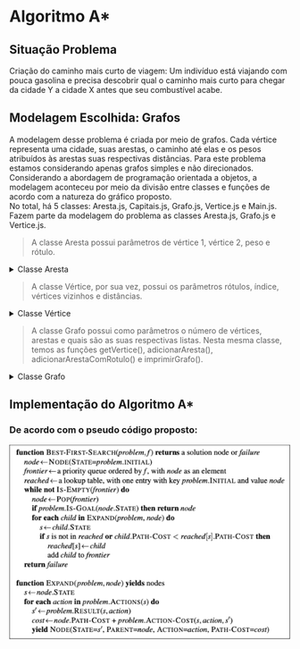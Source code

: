 # Algoritmo A*
## Situação Problema
Criação do caminho mais curto de viagem: Um indivíduo está viajando com pouca gasolina e precisa descobrir qual o caminho mais curto para chegar da cidade Y a cidade X antes que seu combustível acabe.
## Modelagem Escolhida: Grafos
A modelagem desse problema é criada por meio de grafos. Cada vértice representa uma cidade, suas arestas, o caminho até elas e os pesos atribuídos às arestas suas respectivas distâncias. Para este problema estamos considerando apenas grafos simples e não direcionados. <br>
Considerando a abordagem de programação orientada a objetos, a modelagem aconteceu por meio da divisão entre classes e funções de acordo com a natureza do gráfico proposto. <br> 
No total, há 5 classes: Aresta.js, Capitais.js, Grafo.js, Vertice.js e Main.js. Fazem parte da modelagem do problema as classes Aresta.js, Grafo.js e Vertice.js.
>A classe Aresta possui parâmetros de vértice 1, vértice 2, peso e rótulo. 
<details>
    <summary>Classe Aresta</summary>

~~~  
class Aresta {
    constructor(vertice1, vertice2, rotulo, peso) {
        this.vertice1 = vertice1;
        this.vertice2 = vertice2;
        this.rotulo = rotulo || null;
        this.peso = peso || 0;
    }
    
    getVertice1() {return this.vertice1;

    getVertice2() { return this.vertice2;}

    getRotulo() { return this.rotulo;}

    setVertice1(vertice1) {this.vertice1 = vertice1;}
    
    setVertice2(vertice2) {this.vertice2 = vertice2;}

    setRotulo(rotulo) {this.rotulo = rotulo;}

    getPeso() {return this.peso;}

    setPeso(peso) {this.peso = peso;}

    getAresta() {
        if (this.rotulo === null) {
            console.log(`(${this.getVertice1().getRotulo()} - ${this.getVertice2().getRotulo()}) Dist: ${this.getPeso()}km`);
        } else {
            console.log(`(${this.getVertice1().getRotulo()} - ${this.getVertice2().getRotulo()}) Dist: ${this.getPeso()}km`);
        }
  }
 }
}
~~~
</details>

>A classe Vértice, por sua vez, possui os parâmetros rótulos, índice, vértices vizinhos e distâncias.

<details>
<summary>Classe Vértice</summary>

~~~
class Vertice {
    constructor(indice, rotulo) {
        this.rotulo = rotulo || `v${indice}`;
        this.indice = indice;
        this.flag = false;
        this.verticesVizinhos = [];
        this.distancias = [];
    }

    getRotulo() {return this.rotulo;}

    getCidade() {
        return this.rotulo.substring(0,
        this.rotulo.length - 3);}

    setRotulo(rotulo) {this.rotulo = rotulo;}

    getIndice() {return this.indice;}

    setIndice(indice) {this.indice = indice;}

    getFlag() {return this.flag;}

    setFlag(flag) {this.flag = flag;}

    getVerticesVizinhos() {
        return this.verticesVizinhos;}

    addVerticeVizinho(vertice) {
        this.verticesVizinhos.push(vertice);}

    removeVerticeVizinho(vertice) {
        const index = this.verticesVizinhos.indexOf(vertice);
        if (index !== -1) {
            this.verticesVizinhos.splice(index, 1);
        }
    }

    getVerticeVizinho(i) {
        return this.verticesVizinhos[i];
    }

    addDistancia(distancia) {
        this.distancias.push(distancia);
    }

    setDistancia(posicao, distancia) {
        if (posicao >= 1) {
            this.distancias[posicao - 1] = distancia;
            return true;
        }
        return false;
    }

    getDistancias() {return this.distancias;}

    setDistancias(distancias) {
        this.distancias = distancias;
    }

    getVerticeVizinhoByRotulo(rotulo) {
        const verticeVizinho = this.verticesVizinhos.find((vertice) => vertice.getRotulo() === rotulo);
        if (!verticeVizinho) {
            throw new Error("Rotulo invalido");
        }
        return verticeVizinho;
    }
}
~~~
</details>

>A classe Grafo possui como parâmetros o número de vértices, arestas e quais são as suas respectivas listas. Nesta mesma classe, temos as funções getVertice(), adicionarAresta(), adicionarArestaComRotulo() e imprimirGrafo().

<details>
<summary> Classe Grafo </summary>

~~~
class Grafo {
  constructor(numVertices) {
    this.numVertices = numVertices;
    this.numArestas = 0;
    this.vertices = [];
    this.arestas = [];
  }

  getNumVertices() {return this.numVertices;}

  getNumArestas() {return this.numArestas;}

  adicionarVertice(indice, rotulo) {
    this.vertices.push(new Vertice(indice, rotulo));

    for (let i = 0; i < this.getNumVertices(); i++) {
      this.getVertice(indice).addDistancia(0);
    }
  }

  getVertice(i) {return this.vertices[i - 1];}

  criarMatrizDePesos() {
    const matrixDePesos = Array.from({ length: this.getNumVertices() }, () =>
      Array.from({ length: this.getNumVertices() }, () => 0)
    );

    for (let linhas = 0; linhas < this.getNumVertices(); linhas++) {
      for (let colunas = 0; colunas < this.getNumVertices(); colunas++) {
        matrixDePesos[linhas][colunas] = this.getVertice(linhas + 1).getDistancias()[colunas];
      }
    }

    return matrixDePesos;
  }

  adicionarAresta(origem, destino, peso) {
    if (origem === destino) {
      this.getVertice(origem).addVerticeVizinho(this.getVertice(destino));
    } else {
      this.getVertice(origem).addVerticeVizinho(this.getVertice(destino));
      this.getVertice(origem).setDistancia(destino, peso);
      this.getVertice(destino).addVerticeVizinho(this.getVertice(origem));
      this.getVertice(destino).setDistancia(origem, peso);
    }
    this.arestas.push(new Aresta(this.getVertice(origem), this.getVertice(destino), peso));
    this.numArestas++;
  }

  adicionarArestaComRotulo(origem, destino, rotulo, peso) {
    if (origem === destino) {
      this.getVertice(origem).addVerticeVizinho(this.getVertice(destino));
    } else {
      this.getVertice(origem).addVerticeVizinho(this.getVertice(destino));
      this.getVertice(origem).setDistancia(destino, peso);
      this.getVertice(destino).addVerticeVizinho(this.getVertice(origem));
      this.getVertice(destino).setDistancia(origem, peso);
    }

    this.arestas.push(new Aresta(this.getVertice(origem), this.getVertice(destino), rotulo, peso));
    this.numArestas++;
  }
  imprimirGrafo() {
    console.log("\nNumero de vertices: " + this.getNumVertices());
    console.log("Numero de arestas: " + this.getNumArestas() + "\n");

    console.log("Estrutura de dados: \n\nLista de Adjacencia");

    for (let x = 0; x < this.getNumVertices(); x++) {
      process.stdout.write(this.vertices[x].getRotulo() + " -> ");
      for (const vertice of this.vertices[x].verticesVizinhos) {
        process.stdout.write(vertice.getRotulo() + "  ");
      }

    }
    if (this.numArestas > 0) {
      console.log("\nLista de Distancias: ");
      for (const aresta of this.arestas) {
        aresta.getAresta();
      }
    }

    console.log(); 
}
}
~~~
</details>

## Implementação do Algoritmo A*
### De acordo com o pseudo código proposto:
![Alt text](image.png)

